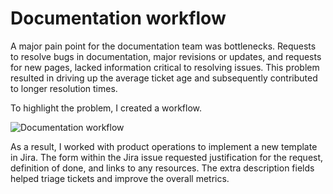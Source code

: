 # Documentation workflow

A major pain point for the documentation team was bottlenecks. Requests to resolve bugs in documentation, major revisions or updates, and requests for new pages, lacked information critical to resolving issues. This problem resulted in driving up the average ticket age and subsequently contributed to longer resolution times.

To highlight the problem, I created a workflow.

![Documentation workflow](<https://github.com/coro121/documentation-samples/blob/main/assets/docs-workflow.JPG alt="documentation ticket requests">)

As a result, I worked with product operations to implement a new template in Jira. The form within the Jira issue requested justification for the request, definition of done, and links to any resources. The extra description fields helped triage tickets and improve the overall metrics.

